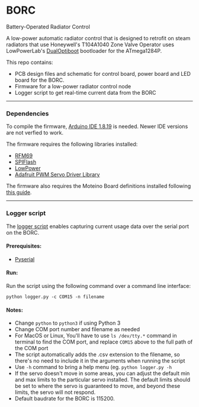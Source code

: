 # BORC
Battery-Operated Radiator Control

A low-power automatic radiator control that is designed to retrofit on steam radiators that use Honeywell's T104A1040 Zone Valve Operator
uses LowPowerLab's [DualOptiboot](https://github.com/LowPowerLab/DualOptiboot) bootloader for the ATmega1284P.

This repo contains:
- PCB design files and schematic for control board, power board and LED board for the BORC.
- Firmware for a low-power radiator control node
- Logger script to get real-time current data from the BORC

---

### Dependencies

To compile the firmware, [Arduino IDE 1.8.19](https://www.arduino.cc/en/software) is needed. Newer IDE versions are not verfied to work.

The firmware requires the following libraries installed:
- [RFM69](https://github.com/LowPowerLab/RFM69)
- [SPIFlash](https://github.com/LowPowerLab/SPIFlash)
- [LowPower](https://github.com/LowPowerLab/LowPower)
- [Adafruit PWM Servo Driver Library](https://github.com/adafruit/Adafruit-PWM-Servo-Driver-Library)

The firmware also requires the Moteino Board definitions installed following [this guide](https://lowpowerlab.com/guide/moteino/programming-libraries/).

---

### Logger script

The [logger script](https://github.com/berg-lab/BORC/blob/master/logger/logger.py) enables capturing current usage data over the serial port on the BORC.

#### Prerequisites:
- [Pyserial](https://pypi.org/project/pyserial/)

#### Run:
Run the script using the following command over a command line interface:

```
python logger.py -c COM15 -n filename
```

#### Notes:
- Change `python` to `python3` if using Python 3
- Change COM port number and filename as needed
- For MacOS or Linux, You'll have to use `ls /dev/tty.*` command in terminal to find the COM port, and replace `COM15` above to the full path of the COM port
- The script automatically adds the .csv extension to the filename, so there's no need to include it in the arguments when running the script
- Use `-h` command to bring a help menu (eg. `python logger.py -h`
- If the servo doesn't move in some areas, you can adjust the default min and max limits to the particular servo installed. The default limits should be set to where the servo is guaranteed to move, and beyond these limits, the servo will not respond.
- Default baudrate for the BORC is 115200.
